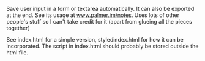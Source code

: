 Save user input in a form or textarea automatically. It can also be exported at the end. See its usage at www.palmer.im/notes. Uses lots of other people's stuff so I can't take credit for it (apart from glueing all the pieces together)

See index.html for a simple version, styledindex.html for how it can be incorporated.
The script in index.html should probably be stored outside the html file.
